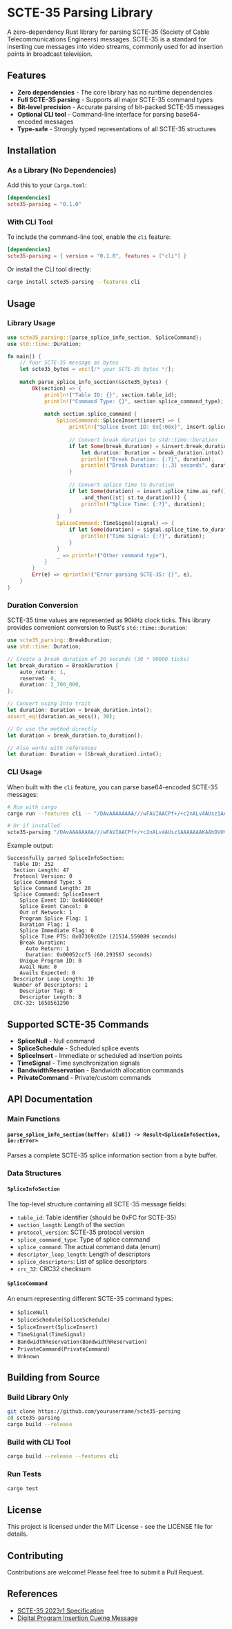 # SCTE-35 Parsing Library

A zero-dependency Rust library for parsing SCTE-35 (Society of Cable Telecommunications Engineers) messages. SCTE-35 is a standard for inserting cue messages into video streams, commonly used for ad insertion points in broadcast television.

## Features

- **Zero dependencies** - The core library has no runtime dependencies
- **Full SCTE-35 parsing** - Supports all major SCTE-35 command types
- **Bit-level precision** - Accurate parsing of bit-packed SCTE-35 messages
- **Optional CLI tool** - Command-line interface for parsing base64-encoded messages
- **Type-safe** - Strongly typed representations of all SCTE-35 structures

## Installation

### As a Library (No Dependencies)

Add this to your `Cargo.toml`:

```toml
[dependencies]
scte35-parsing = "0.1.0"
```

### With CLI Tool

To include the command-line tool, enable the `cli` feature:

```toml
[dependencies]
scte35-parsing = { version = "0.1.0", features = ["cli"] }
```

Or install the CLI tool directly:

```bash
cargo install scte35-parsing --features cli
```

## Usage

### Library Usage

```rust
use scte35_parsing::{parse_splice_info_section, SpliceCommand};
use std::time::Duration;

fn main() {
    // Your SCTE-35 message as bytes
    let scte35_bytes = vec![/* your SCTE-35 bytes */];
    
    match parse_splice_info_section(&scte35_bytes) {
        Ok(section) => {
            println!("Table ID: {}", section.table_id);
            println!("Command Type: {}", section.splice_command_type);
            
            match section.splice_command {
                SpliceCommand::SpliceInsert(insert) => {
                    println!("Splice Event ID: 0x{:08x}", insert.splice_event_id);
                    
                    // Convert break duration to std::time::Duration
                    if let Some(break_duration) = &insert.break_duration {
                        let duration: Duration = break_duration.into();
                        println!("Break Duration: {:?}", duration);
                        println!("Break Duration: {:.3} seconds", duration.as_secs_f64());
                    }
                    
                    // Convert splice time to Duration
                    if let Some(duration) = insert.splice_time.as_ref()
                        .and_then(|st| st.to_duration()) {
                        println!("Splice Time: {:?}", duration);
                    }
                }
                SpliceCommand::TimeSignal(signal) => {
                    if let Some(duration) = signal.splice_time.to_duration() {
                        println!("Time Signal: {:?}", duration);
                    }
                }
                _ => println!("Other command type"),
            }
        }
        Err(e) => eprintln!("Error parsing SCTE-35: {}", e),
    }
}
```

### Duration Conversion

SCTE-35 time values are represented as 90kHz clock ticks. This library provides convenient conversion to Rust's `std::time::Duration`:

```rust
use scte35_parsing::BreakDuration;
use std::time::Duration;

// Create a break duration of 30 seconds (30 * 90000 ticks)
let break_duration = BreakDuration {
    auto_return: 1,
    reserved: 0,
    duration: 2_700_000,
};

// Convert using Into trait
let duration: Duration = break_duration.into();
assert_eq!(duration.as_secs(), 30);

// Or use the method directly
let duration = break_duration.to_duration();

// Also works with references
let duration: Duration = (&break_duration).into();
```

### CLI Usage

When built with the `cli` feature, you can parse base64-encoded SCTE-35 messages:

```bash
# Run with cargo
cargo run --features cli -- "/DAvAAAAAAAA///wFAVIAACPf+/+c2nALv4AUsz1AAAAAAAKAAhDVUVJAAABNWLbowo="

# Or if installed
scte35-parsing "/DAvAAAAAAAA///wFAVIAACPf+/+c2nALv4AUsz1AAAAAAAKAAhDVUVJAAABNWLbowo="
```

Example output:
```
Successfully parsed SpliceInfoSection:
  Table ID: 252
  Section Length: 47
  Protocol Version: 0
  Splice Command Type: 5
  Splice Command Length: 20
  Splice Command: SpliceInsert
    Splice Event ID: 0x4800008f
    Splice Event Cancel: 0
    Out of Network: 1
    Program Splice Flag: 1
    Duration Flag: 1
    Splice Immediate Flag: 0
    Splice Time PTS: 0x07369c02e (21514.559089 seconds)
    Break Duration:
      Auto Return: 1
      Duration: 0x00052ccf5 (60.293567 seconds)
    Unique Program ID: 0
    Avail Num: 0
    Avails Expected: 0
  Descriptor Loop Length: 10
  Number of Descriptors: 1
    Descriptor Tag: 0
    Descriptor Length: 8
  CRC-32: 1658561290
```

## Supported SCTE-35 Commands

- **SpliceNull** - Null command
- **SpliceSchedule** - Scheduled splice events
- **SpliceInsert** - Immediate or scheduled ad insertion points
- **TimeSignal** - Time synchronization signals
- **BandwidthReservation** - Bandwidth allocation commands
- **PrivateCommand** - Private/custom commands

## API Documentation

### Main Functions

#### `parse_splice_info_section(buffer: &[u8]) -> Result<SpliceInfoSection, io::Error>`

Parses a complete SCTE-35 splice information section from a byte buffer.

### Data Structures

#### `SpliceInfoSection`
The top-level structure containing all SCTE-35 message fields:
- `table_id`: Table identifier (should be 0xFC for SCTE-35)
- `section_length`: Length of the section
- `protocol_version`: SCTE-35 protocol version
- `splice_command_type`: Type of splice command
- `splice_command`: The actual command data (enum)
- `descriptor_loop_length`: Length of descriptors
- `splice_descriptors`: List of splice descriptors
- `crc_32`: CRC32 checksum

#### `SpliceCommand`
An enum representing different SCTE-35 command types:
- `SpliceNull`
- `SpliceSchedule(SpliceSchedule)`
- `SpliceInsert(SpliceInsert)`
- `TimeSignal(TimeSignal)`
- `BandwidthReservation(BandwidthReservation)`
- `PrivateCommand(PrivateCommand)`
- `Unknown`

## Building from Source

### Build Library Only
```bash
git clone https://github.com/yourusername/scte35-parsing
cd scte35-parsing
cargo build --release
```

### Build with CLI Tool
```bash
cargo build --release --features cli
```

### Run Tests
```bash
cargo test
```

## License

This project is licensed under the MIT License - see the LICENSE file for details.

## Contributing

Contributions are welcome! Please feel free to submit a Pull Request.

## References

- [SCTE-35 2023r1 Specification](https://www.scte.org/standards/)
- [Digital Program Insertion Cueing Message](https://en.wikipedia.org/wiki/SCTE-35)